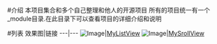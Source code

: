 #介绍
本项目集合和多个自己整理和他人的开源项目
所有的项目统一有一个_module目录.在此目录下可以查看项目的详细介绍和说明

#列表
效果图|链接
---|---
![Image](https://github.com/siyehua/Android_Siyehua/blob/master/MyListView/_module/mylistview.gif)|[MyListView](https://github.com/siyehua/Android_Siyehua/tree/master/MyListView)
![Image](https://github.com/siyehua/Android_Siyehua/blob/master/srcollshowandhide/_module/myScrollView.gif)|[MySrollView](https://github.com/siyehua/Android_Siyehua/tree/master/srcollshowandhide)



